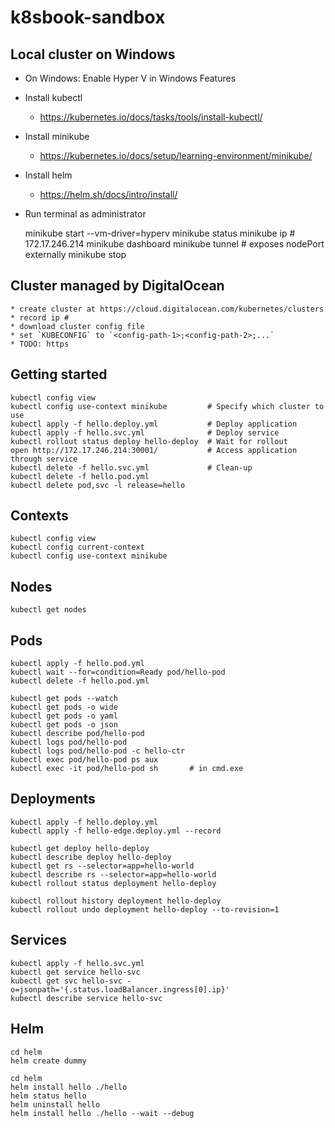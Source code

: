 # k8sbook-sandbox

## Local cluster on Windows

* On Windows: Enable Hyper V in Windows Features
* Install kubectl
  * https://kubernetes.io/docs/tasks/tools/install-kubectl/
* Install minikube
  * https://kubernetes.io/docs/setup/learning-environment/minikube/
* Install helm
  * https://helm.sh/docs/intro/install/
* Run terminal as administrator


    minikube start --vm-driver=hyperv
    minikube status
    minikube ip # 172.17.246.214
    minikube dashboard
    minikube tunnel # exposes nodePort externally
    minikube stop

## Cluster managed by DigitalOcean

    * create cluster at https://cloud.digitalocean.com/kubernetes/clusters
    * record ip # 
    * download cluster config file
    * set `KUBECONFIG` to `<config-path-1>;<config-path-2>;...`
    * TODO: https

## Getting started

    kubectl config view    
    kubectl config use-context minikube         # Specify which cluster to use
    kubectl apply -f hello.deploy.yml           # Deploy application
    kubectl apply -f hello.svc.yml              # Deploy service
    kubectl rollout status deploy hello-deploy  # Wait for rollout
    open http://172.17.246.214:30001/           # Access application through service
    kubectl delete -f hello.svc.yml             # Clean-up
    kubectl delete -f hello.pod.yml
    kubectl delete pod,svc -l release=hello             


## Contexts

    kubectl config view
    kubectl config current-context
    kubectl config use-context minikube

## Nodes

    kubectl get nodes

## Pods

    kubectl apply -f hello.pod.yml
    kubectl wait --for=condition=Ready pod/hello-pod
    kubectl delete -f hello.pod.yml

    kubectl get pods --watch
    kubectl get pods -o wide
    kubectl get pods -o yaml
    kubectl get pods -o json
    kubectl describe pod/hello-pod
    kubectl logs pod/hello-pod
    kubectl logs pod/hello-pod -c hello-ctr
    kubectl exec pod/hello-pod ps aux
    kubectl exec -it pod/hello-pod sh       # in cmd.exe
    
## Deployments

    kubectl apply -f hello.deploy.yml
    kubectl apply -f hello-edge.deploy.yml --record

    kubectl get deploy hello-deploy
    kubectl describe deploy hello-deploy
    kubectl get rs --selector=app=hello-world
    kubectl describe rs --selector=app=hello-world
    kubectl rollout status deployment hello-deploy

    kubectl rollout history deployment hello-deploy
    kubectl rollout undo deployment hello-deploy --to-revision=1

## Services

    kubectl apply -f hello.svc.yml
    kubectl get service hello-svc
    kubectl get svc hello-svc -o=jsonpath='{.status.loadBalancer.ingress[0].ip}'
    kubectl describe service hello-svc

## Helm

    cd helm
    helm create dummy
    
    cd helm
    helm install hello ./hello
    helm status hello
    helm uninstall hello
    helm install hello ./hello --wait --debug
